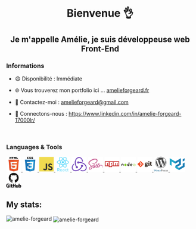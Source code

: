 <h1 align="center">Bienvenue 👌</h1>

<h2 align="center">Je m'appelle Amélie, je suis développeuse web Front-End</h2>

<h3> Informations </h3>

- 😄 Disponibilité : Immédiate

- 🌐 Vous trouverez mon portfolio ici ... <a href="" target="_blank"> amelieforgeard.fr </a>

- 📧 Contactez-moi : amelieforgeard@gmail.com

- 💬 Connectons-nous : <a href="" target="_blank"> https://www.linkedin.com/in/amelie-forgeard-17000lr/ </a>

<br />
<h3> Languages & Tools </h3>
<a href="https://www.w3schools.com/css/" target="_blank" rel="noreferrer">
      <img src="https://raw.githubusercontent.com/devicons/devicon/master/icons/html5/html5-original-wordmark.svg" alt="html5" width="40" height="40"/>
    </a>
    
<a href="https://www.w3schools.com/css/" target="_blank" rel="noreferrer">
      <img src="https://raw.githubusercontent.com/devicons/devicon/master/icons/css3/css3-original-wordmark.svg" alt="css3" width="40" height="40"/>
    </a>
    
<a href="https://www.w3schools.com/css/" target="_blank" rel="noreferrer">
      <img src="https://raw.githubusercontent.com/devicons/devicon/master/icons/javascript/javascript-original.svg" alt="js" width="40" height="40"/>
    </a>
    
<a href="https://www.w3schools.com/css/" target="_blank" rel="noreferrer">
      <img src="https://raw.githubusercontent.com/devicons/devicon/master/icons/react/react-original-wordmark.svg" alt="react" width="40" height="40"/>
    </a>
    
<a href="https://www.w3schools.com/css/" target="_blank" rel="noreferrer">
      <img src="https://raw.githubusercontent.com/devicons/devicon/master/icons/redux/redux-original.svg" alt="redux" width="40" height="40"/>
    </a>
    
<a href="https://www.w3schools.com/css/" target="_blank" rel="noreferrer">
      <img src="https://raw.githubusercontent.com/devicons/devicon/master/icons/sass/sass-original.svg" alt="sass" width="40" height="40"/>
    </a>
    
<a href="https://www.w3schools.com/css/" target="_blank" rel="noreferrer">
      <img src="https://raw.githubusercontent.com/devicons/devicon/master/icons/npm/npm-original-wordmark.svg" alt="npm" width="40" height="40"/>
    </a>
    
<a href="https://www.w3schools.com/css/" target="_blank" rel="noreferrer">
      <img src="https://raw.githubusercontent.com/devicons/devicon/master/icons/nodejs/nodejs-original-wordmark.svg" alt="nodejs" width="40" height="40"/>
    </a>

<a href="https://www.w3schools.com/css/" target="_blank" rel="noreferrer">
      <img src="https://raw.githubusercontent.com/devicons/devicon/master/icons/git/git-original-wordmark.svg" alt="git" width="40" height="40"/>
    </a>

<a href="https://www.w3schools.com/css/" target="_blank" rel="noreferrer">
      <img src="https://raw.githubusercontent.com/devicons/devicon/master/icons/wordpress/wordpress-original.svg" alt="wordpress" width="40" height="40"/>
    </a>
<a href="https://www.w3schools.com/css/" target="_blank" rel="noreferrer">
      <img src="https://raw.githubusercontent.com/devicons/devicon/master/icons/materialui/materialui-original.svg" alt="mui" width="40" height="40"/>
    </a>
<a href="https://www.w3schools.com/css/" target="_blank" rel="noreferrer">
      <img src="https://raw.githubusercontent.com/devicons/devicon/master/icons/github/github-original-wordmark.svg" alt="css3" width="40" height="40"/>
    </a>

<h2 align="left">My stats:</h2>
<p>
  <img align="left" src="https://github-readme-stats.vercel.app/api/top-langs?username=amelie-forgeard&show_icons=true&locale=en&layout=compact&theme=vision-friendly-dark" alt="amelie-forgeard" />
</p>

<p>&nbsp;<img align="center" src="https://github-readme-stats.vercel.app/api?username=amelie-forgeard&show_icons=true&locale=en&theme=vision-friendly-dark" alt="amelie-forgeard" /></p>

<!--
**amelie-forgeard/amelie-forgeard** is a ✨ _special_ ✨ repository because its `README.md` (this file) appears on your GitHub profile.

Here are some ideas to get you started:

- 🔭 I’m currently working on ...
- 🌱 I’m currently learning ...
- 👯 I’m looking to collaborate on ...
- 🤔 I’m looking for help with ...
- 💬 Ask me about ...
- 📫 How to reach me: ...
- 😄 Pronouns: ...
- ⚡ Fun fact: ...
-->
